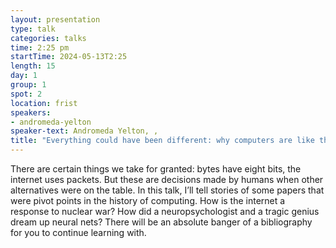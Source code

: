 ```yaml
---
layout: presentation
type: talk
categories: talks
time: 2:25 pm
startTime: 2024-05-13T2:25
length: 15
day: 1
group: 1
spot: 2
location: frist
speakers:
- andromeda-yelton
speaker-text: Andromeda Yelton, , 
title: "Everything could have been different: why computers are like that"
---
```

There are certain things we take for granted: bytes have eight bits, the internet uses packets. But these are decisions made by humans when other alternatives were on the table. In this talk, I’ll tell stories of some papers that were pivot points in the history of computing. How is the internet a response to nuclear war? How did a neuropsychologist and a tragic genius dream up neural nets? There will be an absolute banger of a bibliography for you to continue learning with.
